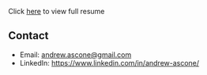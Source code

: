 Click [here](https://andrewascone.github.io/AndrewAscone/) to view full resume

## Contact
* Email: andrew.ascone@gmail.com
* LinkedIn: https://www.linkedin.com/in/andrew-ascone/